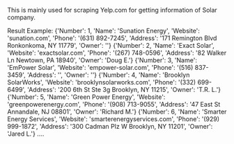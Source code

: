 This is mainly used for scraping Yelp.com for getting information of Solar company.

Result Example:
  {'Number': 1, 'Name': 'Sunation Energy', 'Website': 'sunation.com', 'Phone': '(631) 892-7245', 'Address': '171 Remington Blvd Ronkonkoma, NY 11779', 'Owner': ''}
  {'Number': 2, 'Name': 'Exact Solar', 'Website': 'exactsolar.com', 'Phone': '(267) 748-0596', 'Address': '82 Walker Ln Newtown, PA 18940', 'Owner': 'Doug E.'}
  {'Number': 3, 'Name': 'EmPower Solar', 'Website': 'empower-solar.com', 'Phone': '(516) 837-3459', 'Address': '', 'Owner': ''}
  {'Number': 4, 'Name': 'Brooklyn SolarWorks', 'Website': 'brooklynsolarworks.com', 'Phone': '(332) 699-6499', 'Address': '200 6th St Ste 3g Brooklyn, NY 11215', 'Owner': 'T.R. L.'}
  {'Number': 5, 'Name': 'Green Power Energy', 'Website': 'greenpowerenergy.com', 'Phone': '(908) 713-9055', 'Address': '47 East St Annandale, NJ 08801', 'Owner': 'Richard M.'}
  {'Number': 6, 'Name': 'Smarter Energy Services', 'Website': 'smarterenergyservices.com', 'Phone': '(929) 999-1872', 'Address': '300 Cadman Plz W Brooklyn, NY 11201', 'Owner': 'Jared L.'}
  ....

